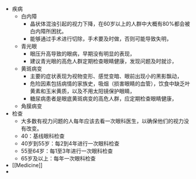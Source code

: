 - 疾病
	- 白内障
		- 晶状体混浊引起的视力下降，在60岁以上的人群中大概有80%都会被白内障所困扰。
		- 能够通过手术进行切除，手术要及时做，否则可能导致失明，
	- 青光眼
		- 眼压升高导致的眼病，早期没有明显的表现，
		- 建议青光眼的高危人群定期检查眼睛健康，发现问题及时就诊，
	- 黄斑病变
		- 主要的症状表现为视物变形、感觉变暗、眼前出现小的黑影飘动，
		- 危险因素包括病情的家族史，吸烟（损害眼睛的血管），饮食中缺乏叶黄素和玉米黄质，以及不用太阳镜保护眼睛，
		- 糖尿病患者是眼底黄斑病变的高危人群，应定期检查眼睛健康，
	- 角膜病变
- 检查
	- 大多数有视力问题的人每年应该去看一次眼科医生，以确保他们的视力没有改变。
	- 40：基线眼科检查
	- 40岁到55岁：每2到4年进行一次眼科检查
	- 55至64岁：每1至3年进行一次眼科检查
	- 65岁及以上：每年一次眼科检查
- [[Medicine]]
-